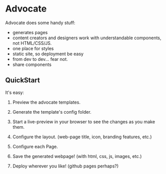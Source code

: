 # Advocate

Advocate does some handy stuff:

 - generates pages
 - content creators and designers work with understandable components, not HTML/CSS/JS.
 - one place for styles
 - static site, so deployment be easy
 - from dev to dev... fear not.
 - share components


## QuickStart

It's easy:

1. Preview the advocate templates.

2. Generate the template's config folder.

3. Start a live-preview in your browser to see the changes as you make them.

4. Configure the layout. (web-page title, icon, branding features, etc.)

5. Configure each Page.

6. Save the generated webpage! (with html, css, js, images, etc.)

7. Deploy wherever you like! (github pages perhaps?)
